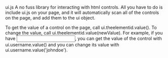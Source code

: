 ui.js
A no fuss library for interacting with html controls. All you have to do is include ui.js on your page, and it will automatically scan all of the controls on the page, and add them to the ui object.

To get the value of a control on the page, call ui.theelementid.value(). To change the value, call ui.theelementid.value(newValue). For example, if you have <input id="username" type="text"/>, you can get the value of the control with ui.username.value() and you can change its value with ui.username.value('johndoe').